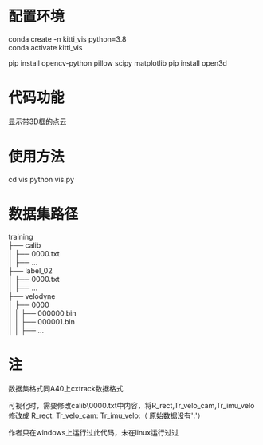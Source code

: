 
# 配置环境  
conda create -n kitti_vis python=3.8  
conda activate kitti_vis  

pip install opencv-python pillow scipy matplotlib
pip install open3d



# 代码功能
  显示带3D框的点云  

# 使用方法
cd vis
python vis.py

# 数据集路径

training  
├── calib  
│   ├── 0000.txt  
│   ├── ...  
├── label_02  
│   ├── 0000.txt  
│   ├── ...  
├── velodyne  
│   ├── 0000  
│   │   ├── 000000.bin  
│   │   ├── 000001.bin  
│   │   ├── ...  

# 注
数据集格式同A40上cxtrack数据格式 

可视化时，需要修改calib\0000.txt中内容，将R_rect,Tr_velo_cam,Tr_imu_velo修改成 R_rect: Tr_velo_cam: Tr_imu_velo:（ 原始数据没有':'） 

作者只在windows上运行过此代码，未在linux运行过过
